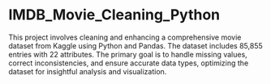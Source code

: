 # IMDB_Movie_Cleaning_Python
This project involves cleaning and enhancing a comprehensive movie dataset from Kaggle using Python and Pandas. The dataset includes 85,855 entries with 22 attributes. The primary goal is to handle missing values, correct inconsistencies, and ensure accurate data types, optimizing the dataset for insightful analysis and visualization.
